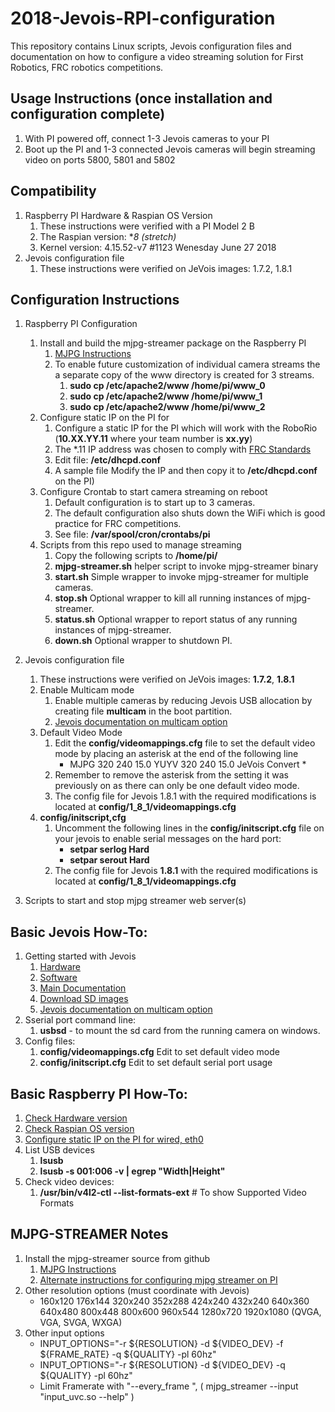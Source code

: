 # 2018-Jevois-RPI-configuration
This repository contains Linux scripts, Jevois configuration files and documentation on how to configure a video streaming solution for First Robotics, FRC robotics competitions.

## Usage Instructions (once installation and configuration complete)
1. With PI powered off, connect 1-3 Jevois cameras to your PI
1. Boot up the PI and 1-3 connected Jevois cameras will begin streaming video on ports 5800, 5801 and 5802


## Compatibility
1. Raspberry PI Hardware & Raspian OS Version
   1. These instructions were verified with a PI Model 2 B
   1. The Raspian version: **8 (stretch)*
   1. Kernel version: 4.15.52-v7 #1123 Wenesday June 27  2018
1. Jevois configuration file
   1. These instructions were verified on JeVois images: 1.7.2, 1.8.1
   
   
## Configuration Instructions
1. Raspberry PI Configuration
   1. Install and build the mjpg-streamer package on the Raspberry PI
      1. [MJPG Instructions](https://github.com/cncjs/cncjs/wiki/Setup-Guide:-Raspberry-Pi-%7C-MJPEG-Streamer-Install-&-Setup-&-FFMpeg-Recording)   
      1. To enable future customization of individual camera streams the a separate copy of the www directory is created for 3 streams.
         1. **sudo cp /etc/apache2/www /home/pi/www_0**
         1. **sudo cp /etc/apache2/www /home/pi/www_1**
         1. **sudo cp /etc/apache2/www /home/pi/www_2**
   1. Configure static IP on the PI for
      1. Configure a static IP for the PI which will work with the RoboRio (**10.XX.YY.11** where your team number is **xx.yy**)
      1. The *.11 IP address was chosen to comply with [FRC Standards](https://wpilib.screenstepslive.com/s/4485/m/24193/l/319135-ip-networking-at-the-event)
      1. Edit file: **/etc/dhcpd.conf**
      1. A sample file Modify the IP and then copy it to **/etc/dhcpd.conf** on the PI)
   1. Configure Crontab to start camera streaming on reboot
      1. Default configuration is to start up to 3 cameras.
      1. The default configuration also shuts down the WiFi which is good practice for FRC competitions.
      1. See file: **/var/spool/cron/crontabs/pi**
   1. Scripts from this repo used to manage streaming
      1. Copy the following scripts to **/home/pi/**
      1. **mjpg-streamer.sh** helper script to invoke mjpg-streamer binary 
      1. **start.sh** Simple wrapper to invoke mjpg-streamer for multiple cameras.
      1. **stop.sh** Optional wrapper to kill all running instances of mjpg-streamer.
      1. **status.sh** Optional wrapper to report status of any running instances of mjpg-streamer.
      1. **down.sh** Optional wrapper to shutdown PI.
      
1. Jevois configuration file
   1. These instructions were verified on JeVois images: **1.7.2**, **1.8.1**
   1. Enable Multicam mode
      1. Enable multiple cameras by reducing Jevois USB allocation by creating file **multicam** in the boot partition. 
      1. [Jevois documentation on multicam option](http://jevois.org/doc/Multicam.html)   
   1. Default Video Mode
      1. Edit the **config/videomappings.cfg** file to set the default video mode by placing an asterisk at the end of the following line
         - MJPG 320 240 15.0 YUYV 320 240 15.0 JeVois Convert *
      1. Remember to remove the asterisk from the setting it was previously on as there can only be one default video mode.
      1. The config file for Jevois 1.8.1 with the required modifications is located at **config/1_8_1/videomappings.cfg**
   1. **config/initscript,cfg**
      1. Uncomment the following lines in the **config/initscript.cfg** file on your jevois to enable serial messages on the hard port:
         - **setpar serlog Hard**
         - **setpar serout Hard**
      1. The config file for Jevois **1.8.1** with the required modifications is located at **config/1_8_1/videomappings.cfg**

1. Scripts to start and stop mjpg streamer web server(s)

## Basic Jevois How-To:
1. Getting started with Jevois
   1. [Hardware](https://www.jevoisinc.com/pages/hardware)
   1. [Software](https://www.jevoisinc.com/pages/software)
   1. [Main Documentation](http://jevois.org/doc/)
   1. [Download SD images](http://jevois.org/start/software.html)
   1. [Jevois documentation on multicam option](http://jevois.org/doc/Multicam.html)   
1. Sserial port command line:
   1. **usbsd** - to mount the sd card from the running camera on windows.
1. Config files:
   1. **config/videomappings.cfg** Edit to set default video mode
   1. **config/initscript.cfg** Edit to set default serial port usage

## Basic Raspberry PI How-To:
1. [Check Hardware version](https://elinux.org/RPi_HardwareHistory)
1. [Check Raspian OS version](https://www.meccanismocomplesso.org/en/how-to-raspberry-checking-raspbian-version-update-upgrade/)
1. [Configure static IP on the PI for wired, eth0](https://www.raspberrypi.org/forums/viewtopic.php?t=191140)
1. List USB devices
   1. **lsusb** 
   1. **lsusb -s 001:006 -v | egrep "Width|Height"**
1. Check video devices:
   1. **/usr/bin/v4l2-ctl --list-formats-ext**  # To show Supported Video Formats
   

## MJPG-STREAMER Notes
1. Install the mjpg-streamer source from github
   1. [MJPG Instructions](https://github.com/cncjs/cncjs/wiki/Setup-Guide:-Raspberry-Pi-%7C-MJPEG-Streamer-Install-&-Setup-&-FFMpeg-Recording)   
   1. [Alternate instructions for configuring mjpg streamer on PI](https://www.collaborizm.com/thread/SyFenrp6l)
1. Other resolution options (must coordinate with Jevois)
   - 160x120 176x144 320x240 352x288 424x240 432x240 640x360 640x480 800x448 800x600 960x544 1280x720 1920x1080 (QVGA, VGA, SVGA, WXGA)   
1. Other input options
   - INPUT_OPTIONS="-r ${RESOLUTION} -d ${VIDEO_DEV} -f ${FRAME_RATE} -q ${QUALITY} -pl 60hz"
   - INPUT_OPTIONS="-r ${RESOLUTION} -d ${VIDEO_DEV} -q ${QUALITY} -pl 60hz"
   - Limit Framerate with  "--every_frame ", ( mjpg_streamer --input "input_uvc.so --help" )

   
